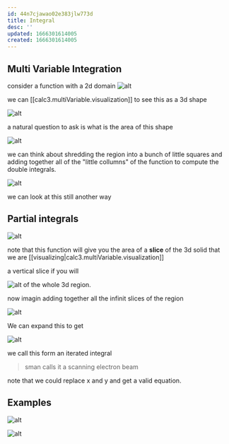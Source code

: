 ```yaml
---
id: 44n7cjawao02e383jlw773d
title: Integral
desc: ''
updated: 1666301614005
created: 1666301614005
---
```


## Multi Variable Integration

consider a function with a 2d domain
![alt](./assets/images/function_with_domain.svg)

we can [[calc3.multiVariable.visualization]] to see this as a 3d shape

![alt](./assets/images/3d_domain_shape.svg)

a natural question to ask is what is the area of this shape

![alt](./assets/images/double_integral.svg)

we can think about shredding the region into a bunch of little squares and adding together all of the "little collumns" of the function to compute the double integrals.

![alt](./assets/images/double_integral_sum.svg)

we can look at this still another way

## Partial integrals

![alt](./assets/images/partial_function.svg)

note that this function will give you the area of a **slice** of the 3d solid that we are [[visualizing|calc3.multiVariable.visualization]]

a vertical slice if you will

![alt](./assets/images/green_area.svg) of the whole 3d region.

now imagin adding together all the infinit slices of the region

![alt](./assets/images/integral_slice.svg)

We can expand this to get

![alt](./assets/images/iterated_integral.svg)

we call this form an iterated integral 

> sman calls it a scanning electron beam

note that we could replace x and y and get a valid equation.

## Examples

![alt](./assets/images/example_iterated_integral.svg)

![alt](./assets/images/example_iterated_integral_multiple_break.svg)


